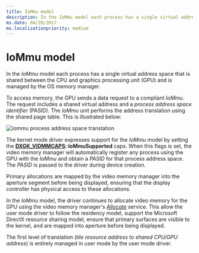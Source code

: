 ```yaml
---
title: IoMmu model
description: In the IoMmu model each process has a single virtual address space that is shared between the CPU and graphics processing unit (GPU) and is managed by the OS memory manager.
ms.date: 04/20/2017
ms.localizationpriority: medium
---
```


# IoMmu model


In the *IoMmu* model each process has a single virtual address space that is shared between the CPU and graphics processing unit (GPU) and is managed by the OS memory manager.

To access memory, the GPU sends a data request to a compliant *IoMmu*. The request includes a shared virtual address and a *process address space identifier* (PASID). The *IoMmu* unit performs the address translation using the shared page table. This is illustrated below:

![iommu process address space translation](images/iommu-model.1.png)

The kernel mode driver expresses support for the *IoMmu* model by setting the [**DXGK\_VIDMMCAPS**](/windows-hardware/drivers/ddi/d3dkmddi/ns-d3dkmddi-_dxgk_vidmmcaps)::**IoMmuSupported** caps. When this flags is set, the video memory manager will automatically register any process using the GPU with the *IoMmu* and obtain a *PASID* for that process address space. The *PASID* is passed to the driver during device creation.

Primary allocations are mapped by the video memory manager into the aperture segment before being displayed, ensuring that the display controller has physical access to these allocations.

In the *IoMmu* model, the driver continues to allocate video memory for the GPU using the video memory manager's [*Allocate*](/windows-hardware/drivers/ddi/d3dumddi/nc-d3dumddi-pfnd3dddi_allocatecb) service. This allow the user mode driver to follow the residency model, support the Microsoft DirectX resource sharing model, ensure that primary surfaces are visible to the kernel, and are mapped into aperture before being displayed.

The first level of translation (*tile resource address* to *shared CPU/GPU address*) is entirely managed in user mode by the user mode driver.

 

